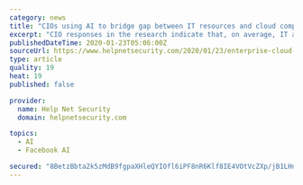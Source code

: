 ```yaml
---
category: news
title: "CIOs using AI to bridge gap between IT resources and cloud complexity"
excerpt: "CIO responses in the research indicate that, on average, IT and cloud operations teams receive nearly ... As a result, CIOs are increasingly looking to AI and automation as they seek to maintain control and close the gap between constrained IT resources and the rising scale and complexity of the enterprise cloud. Traditional monitoring tools ..."
publishedDateTime: 2020-01-23T05:06:00Z
sourceUrl: https://www.helpnetsecurity.com/2020/01/23/enterprise-cloud-gap/
type: article
quality: 19
heat: 19
published: false

provider:
  name: Help Net Security
  domain: helpnetsecurity.com

topics:
  - AI
  - Facebook AI

secured: "8BetzBbta2k5zMdB9fgpaXHleQYIOfl6iPF8nR6Klf8IE4VOtVcZXp/jB1LHnb+k38/UxxzuVPuGw5ZCpaSfdv026uI5TeityJFzISrYq9pwGMz9WXO9OwBR+sA+V2ycbPl/XldRN6JynB8ZiGQsQHrLRNoothbOkoaNNG78PoVvLyaH8JWFQ/J9t60ianM7urzkNpDRBLKnXYaiRi4LQNAB0TOsumQpYTJbcopi9zMmHPccxDLf0A1zSFvaR4h2S9bYz7pciBH8NozXvkGw3cR9ELQ1aHBkOw14vSR0eKxmC7C6tpLQ2st5xY769GKDs9JCL7bFDFPVxWcmCKGStQDaWmTs8aL0W1KOxVjgum8Z7rdxK3FZdgxe1XKvAcBVfqDZ6NouDDqnrNxW/zKUthqWcp1VwU86BEQy4bzbi55QPyyXanEtw0J4InJlN4mZ57LwvkhhSTEJTysp6oaWFw==;A/THHq3Rdf2PuK+6FTbpsg=="
---
```


